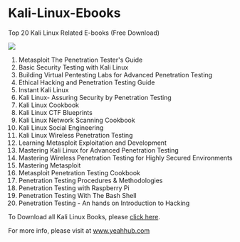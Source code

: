 # Kali-Linux-Ebooks
Top 20 Kali Linux Related E-books (Free Download)

<img src="https://raw.githubusercontent.com/yeahhub/Kali-Linux-Ebooks/master/yeahhub%20kali%20linux%20ebooks.png">

1. Metasploit The Penetration Tester's Guide
2. Basic Security Testing with Kali Linux
3. Building Virtual Pentesting Labs for Advanced Penetration Testing
4. Ethical Hacking and Penetration Testing Guide
5. Instant Kali Linux
6. Kali Linux- Assuring Security by Penetration Testing
7. Kali Linux Cookbook
8. Kali Linux CTF Blueprints
9. Kali Linux Network Scanning Cookbook
10. Kali Linux Social Engineering
11. Kali Linux Wireless Penetration Testing
12. Learning Metasploit Exploitation and Development
13. Mastering Kali Linux for Advanced Penetration Testing
14. Mastering Wireless Penetration Testing for Highly Secured Environments
15. Mastering Metasploit
16. Metasploit Penetration Testing Cookbook
17. Penetration Testing Procedures & Methodologies
18. Penetration Testing with Raspberry Pi
19. Penetration Testing With The Bash Shell
20. Penetration Testing - An hands on Introduction to Hacking

To Download all Kali Linux Books, please <a href="" target="_blank">click here</a>.

For more info, please visit at <a href="https://www.yeahhub.com/">www.yeahhub.com</a>
